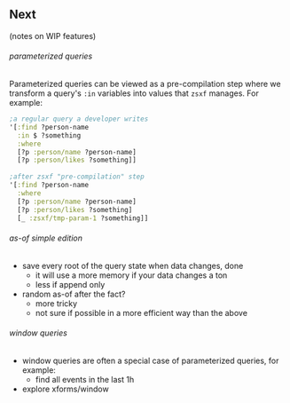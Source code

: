 ## Next

(notes on WIP features)
###### parameterized queries

Parameterized queries can be viewed as a pre-compilation step where we transform a query's `:in` variables into values that `zsxf` manages. For example:

```clojure
;a regular query a developer writes  
'[:find ?person-name  
  :in $ ?something  
  :where  
  [?p :person/name ?person-name]  
  [?p :person/likes ?something]]  
  
;after zsxf "pre-compilation" step  
'[:find ?person-name  
  :where  
  [?p :person/name ?person-name]  
  [?p :person/likes ?something]  
  [_ :zsxf/tmp-param-1 ?something]]
```

###### as-of simple edition

- save every root of the query state when data changes, done
    - it will use a more memory if your data changes a ton
    - less if append only
- random as-of after the fact?
    - more tricky
    - not sure if possible in a more efficient way than the above

###### window queries

- window queries are often a special case of parameterized queries, for example:
    - find all events in the last 1h
- explore xforms/window
